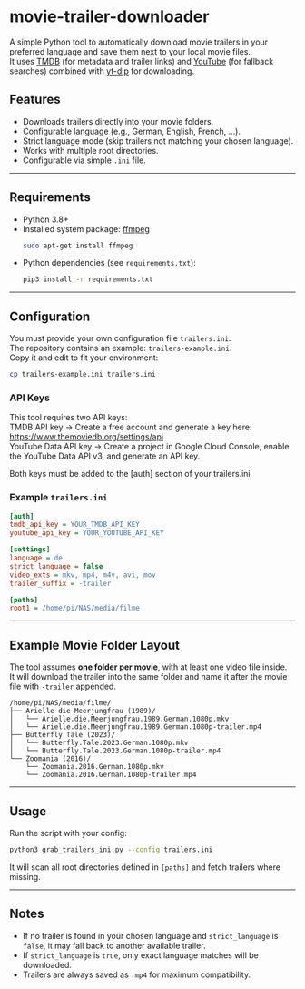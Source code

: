 # movie-trailer-downloader

A simple Python tool to automatically download movie trailers in your preferred language and save them next to your local movie files.  
It uses [TMDB](https://www.themoviedb.org/) (for metadata and trailer links) and [YouTube](https://www.youtube.com/) (for fallback searches) combined with [yt-dlp](https://github.com/yt-dlp/yt-dlp) for downloading.  

## Features
- Downloads trailers directly into your movie folders.
- Configurable language (e.g., German, English, French, …).
- Strict language mode (skip trailers not matching your chosen language).
- Works with multiple root directories.
- Configurable via simple `.ini` file.  

---

## Requirements
- Python 3.8+
- Installed system package: [ffmpeg](https://ffmpeg.org/)  
  ```bash
  sudo apt-get install ffmpeg
  ```
- Python dependencies (see `requirements.txt`):  
  ```bash
  pip3 install -r requirements.txt
  ```

---



## Configuration

You must provide your own configuration file `trailers.ini`.  
The repository contains an example: `trailers-example.ini`.  
Copy it and edit to fit your environment:

```bash
cp trailers-example.ini trailers.ini
```

### API Keys

This tool requires two API keys:  
TMDB API key → Create a free account and generate a key here: https://www.themoviedb.org/settings/api  
YouTube Data API key → Create a project in Google Cloud Console, enable the YouTube Data API v3, and generate an API key.

Both keys must be added to the [auth] section of your trailers.ini

### Example `trailers.ini`

```ini
[auth]
tmdb_api_key = YOUR_TMDB_API_KEY
youtube_api_key = YOUR_YOUTUBE_API_KEY

[settings]
language = de
strict_language = false
video_exts = mkv, mp4, m4v, avi, mov
trailer_suffix = -trailer

[paths]
root1 = /home/pi/NAS/media/filme
```

---

## Example Movie Folder Layout

The tool assumes **one folder per movie**, with at least one video file inside.  
It will download the trailer into the same folder and name it after the movie file with `-trailer` appended.

```
/home/pi/NAS/media/filme/
├── Arielle die Meerjungfrau (1989)/
│   └── Arielle.die.Meerjungfrau.1989.German.1080p.mkv
│   └── Arielle.die.Meerjungfrau.1989.German.1080p-trailer.mp4
├── Butterfly Tale (2023)/
│   └── Butterfly.Tale.2023.German.1080p.mkv
│   └── Butterfly.Tale.2023.German.1080p-trailer.mp4
└── Zoomania (2016)/
    └── Zoomania.2016.German.1080p.mkv
    └── Zoomania.2016.German.1080p-trailer.mp4
```

---

## Usage

Run the script with your config:

```bash
python3 grab_trailers_ini.py --config trailers.ini
```

It will scan all root directories defined in `[paths]` and fetch trailers where missing.

---

## Notes
- If no trailer is found in your chosen language and `strict_language` is `false`, it may fall back to another available trailer.  
- If `strict_language` is `true`, only exact language matches will be downloaded.  
- Trailers are always saved as `.mp4` for maximum compatibility.
